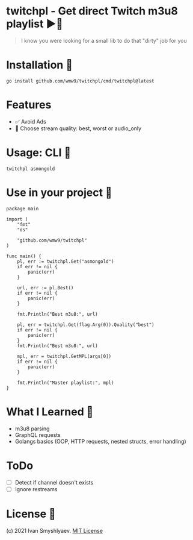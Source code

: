 # twitchpl - Get direct Twitch m3u8 playlist ▶️🎵
 > I know you were looking for a small lib to do that "dirty" job for you

# Installation 🔨
```go install github.com/wmw9/twitchpl/cmd/twitchpl@latest``` <br>

# Features
- ✅  Avoid Ads
- 🚀  Choose stream quality: best, worst or audio_only

# Usage: CLI 🔬
```twitchpl asmongold``` <br>

# Use in your project 🔬
```golang
package main

import (
	"fmt"
	"os"

	"github.com/wmw9/twitchpl"
)

func main() {
	pl, err := twitchpl.Get("asmongold")
	if err != nil {
		panic(err)
	}

	url, err := pl.Best()
	if err != nil {
		panic(err)
	}

	fmt.Println("Best m3u8:", url)

    pl, err = twitchpl.Get(flag.Arg(0)).Quality("best")
    if err != nil {
        panic(err)
    }
	fmt.Println("Best m3u8:", url)

	mpl, err = twitchpl.GetMPL(args[0])
	if err != nil {
		panic(err)
	}

	fmt.Println("Master playlist:", mpl)
}

```

# What I Learned 🧠
- m3u8 parsing
- GraphQL requests
- Golangs basics (OOP, HTTP requests, nested structs, error handling)

# ToDo
- [ ] Detect if channel doesn't exists
- [ ] Ignore restreams

# License 📑
(c) 2021 Ivan Smyshlyaev. [MIT License](https://tldrlegal.com/license/mit-license)
